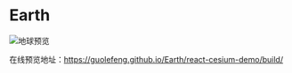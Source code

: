 # Earth

![地球预览](https://guolefeng.github.io/Earth/files/earth.png)

在线预览地址：https://guolefeng.github.io/Earth/react-cesium-demo/build/
